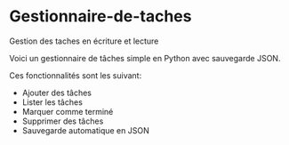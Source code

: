# Gestionnaire-de-taches
Gestion des taches en écriture et lecture

Voici un gestionnaire de tâches simple en Python avec sauvegarde JSON.

Ces fonctionnalités sont les suivant:

-  Ajouter des tâches
-  Lister les tâches
-  Marquer comme terminé
-  Supprimer des tâches
-  Sauvegarde automatique en JSON

